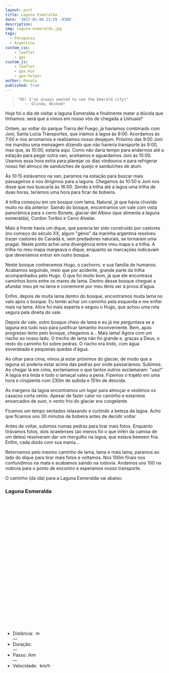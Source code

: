 ```yaml
---
layout: post
title: Laguna Esmeralda
date: '2017-01-08 23:59 -0300'
description: 
img: laguna-esmeralda.jpg
tags:
  - Patagonia
  - Argentina
custom_css:
    - leaflet
    - gpx
custom_js:
    - leaflet
    - gpx.min
    - gpx-helper
author: Renato
published: true
---
```


>     "Oh! I've always wanted to see the Emerald city!"
>        -- Glinda, Wicked!

Hoje foi o dia de visitar a laguna Esmeralda e finalmente matar a dúvida que
tínhamos: será que a vimos em nosso vôo de chegada a Ushuaia?

Ontem, ao voltar do parque Tierra del Fuego, já havíamos combinado com Joni,
Santa Lucia Transportes, que iríamos à lagoa às 9:00. Acordamos às 7:00 e nos
arrumamos e realizamos nosso desjejum. Próximo das 9:00 Joni me mandou uma
mensagem dizendo que não haveria transporte às 9:00, mas que, às 10:00, estaria
aqui. Como não daria tempo para andarmos até a estação para pegar outra van,
aceitamos e aguardamos Joni às 10:00. Usamos essa hora extra para planejar os
dias vindouros e para refrigerar nosso fiel almoço de sanduíches de queijo
e sanduíches de atum. 

Às 10:15 estávamos na van, paramos na estação para buscar mais passageiros
e nos dirigimos para a laguna. Chegamos às 10:50 e Joni nos disse que nos
buscaria às 16:00. Sendo a trilha até a lagoa uma trilha de duas horas,
teríamos uma hora para ficar de bobeira.

A trilha começou em um bosque com lama. Natural, já que havia chovido muito no
dia anterior. Saindo do bosque, encontramos um vale com vista panorâmica para
o cerro Bonete, glaciar del Albino (que alimenta a laguna esmeralda), Cordon
Toribio e Cerro Alvelar.

Mais à frente havia um dique, que parecia ter sido construído por castores (no
começo do século XX, algum "gênio" da marinha argentina resolveu trazer
castores do Canadá e, sem predadores naturais, se tornaram uma praga). Neste
ponto achei uma divergência entre meu mapa e a trilha. A trilha no meu mapa
margeava o dique, enquanto as marcações indicavam que deveríamos entrar em
outro bosque. 

Neste bosque conhecemos Hugo, o cachorro, e sua família de humanos. Acabamos
seguindo, meio que por acidente, grande parte da trilha acompanhados pelo Hugo.
O que foi muito bom, já que ele encontrava caminhos bons entre os mares de
lama. Dentro desse bosque cheguei a afundar meu pé na lama e comemorei por meu
tênis ser à prova d'água.

Enfim, depois de muita lama dentro do bosque, encontramos muita lama no vale
após o bosque. Eu tentei achar um caminho pela esquerda e me enfiei mais na
lama. Alice foi mais esperta e seguiu o Hugo, que achou uma rota segura pela
direita do vale.

Depois do vale, outro bosque cheio de lama e eu já me perguntava se a laguna
era tudo isso para justificar tamanho inconveniente. Bem, após progresso lento
pelo bosque, chegamos a... Mais lama! Agora com um riacho ao nosso lado.
O trecho de lama não foi grande e, graças a Deus, o resto do caminho foi sobre
pedras. O riacho era lindo, com água esverdeada e pequenas quedas d'água.

Ao olhar para cima, vimos já estar próximos do glaciar, de modo que a laguna só
poderia estar acima das pedras por onde passaríamos. Subimos. Ao chegar lá em
cima, exclamamos o que tantos outros exclamaram: "uau!" A lagoa era linda
e todo o lamaçal valeu a pena. Fizemos o trajeto em uma hora e cinqüenta com
230m de subida e 151m de descida.

Às margens da lagoa encontramos um lugar para almoçar e vestimos os casacos
corta vento. Apesar de fazer calor no caminho e estarmos enxarcados de suor,
o vento frio do glaciar era congelante. 

Ficamos um tempo sentados relaxando e curtindo a beleza da lagoa. Acho que
ficamos uns 30 minutos de bobeira antes de decidir voltar.

Antes de voltar, subimos numas pedras para tirar mais fotos. Enquanto tirávamos
fotos, dois israelenses (ao menos foi o que inferi da camisa de um deles)
resolveram dar um mergulho na lagoa, que estava beeeem fria. Enfim, cada doido
com sua mania...

Retornamos pelo mesmo caminho de lama, lama e mais lama, paramos ao lado do
dique para tirar mais fotos e voltamos. Nos 100m finais nos confundimos na mata
e acabamos saindo na rodovia. Andamos uns 100 na rodovia para o ponto de
encontro e esperamos nosso transporte.

O caminho (da ida) para a Laguna Esmeralda vai abaixo:

<div class="gpx" id="gpx">
 <h3>Laguna Esmeralda</h3>
 <span class="start"></span>

 <div id="map" class="map leaflet-container" style="height: 400px; position:relative;"></div>

 <ul class="info">
  <li>Distância:&nbsp;<span class="distance"></span>&nbsp;m</li>&mdash;
  <li>Duração:&nbsp;<span class="duration"></span></li>&mdash;
  <li>Passo:&nbsp;<span class="pace"></span>/km</li>&mdash;
  <li>Velocidade:&nbsp;<span class="speed"></span>&nbsp;km/h</li>
 </ul>
</div>

<script>
    var gpx = '{{site.baseurl}}/assets/gpx/2018-01-08-laguna-esmeralda-ida.gpx';
    display_gpx('gpx', 'map', gpx);
</script>

